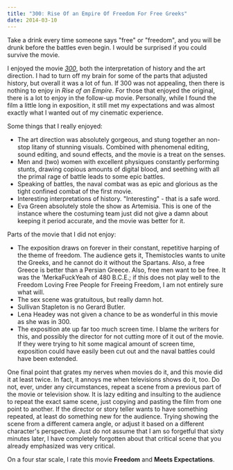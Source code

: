 ```yaml
---
title: "300: Rise Of an Empire Of Freedom For Free Greeks"
date: 2014-03-10
---
```


Take a drink every time someone says "free" or "freedom", and you will be drunk before the battles even begin.
I would be surprised if you could survive the movie.

I enjoyed the movie _[300](http://www.imdb.com/title/tt0416449/)_, both the interpretation of history and the art direction. I had to turn
off my brain for some of the parts that adjusted history, but overall it was a lot of fun. If 300 was not appealing, then there is nothing
to enjoy in _Rise of an Empire_. For those that enjoyed the original, there is a lot to enjoy in the follow-up movie. Personally, while I
found the film a little long in exposition, it still met my expectations and was almost exactly what I wanted out of my cinematic experience.

Some things that I really enjoyed:

- The art direction was absolutely gorgeous, and stung together an non-stop litany of stunning visuals. Combined with phenomenal editing, sound editing, and sound effects, and the movie is a treat on the senses.
- Men and (two) women with excellent physiques constantly performing stunts, drawing copious amounts of digital blood, and seething with all the primal rage of battle leads to some epic battles.
- Speaking of battles, the naval combat was as epic and glorious as the tight confined combat of the first movie.
- Interesting interpretations of history. "Interesting" - that is a safe word.
- Eva Green absolutely stole the show as Artemisia. This is one of the instance where the costuming team just did not give a damn about keeping it period accurate, and the movie was better for it.

Parts of the movie that I did not enjoy:

- The exposition draws on forever in their constant, repetitive harping of the theme of freedom. The audience gets it, Themistocles wants to unite the Greeks, and he cannot do it without the Spartans. Also, a free Greece is better than a Persian Greece. Also, free men want to be free. It was the 'MerkaFuckYeah of 480 B.C.E.; if this does not play well to the Freedom Loving Free People for Freeing Freedom, I am not entirely sure what will.
- The sex scene was gratuitous, but really damn hot.
- Sullivan Stapleton is no Gerard Butler.
- Lena Headey was not given a chance to be as wonderful in this movie as she was in 300.
- The exposition ate up far too much screen time. I blame the writers for this, and possibly the director for not cutting more of it out of the movie. If they were trying to hit some magical amount of screen time, exposition could have easily been cut out and the naval battles could have been extended.

One final point that grates my nerves when movies do it, and this movie did it at least twice. In fact, it annoys me when televisions shows do it, too. Do not, ever, under any circumstances, repeat a scene from a previous part of the movie or television show. It is lazy editing and insulting to the audience to repeat the exact same scene, just copying and pasting the film from one point to another. If the director or story teller wants to have something repeated, at least do something new for the audience. Trying showing the scene from a different camera angle, or adjust it based on a different character's perspective. Just do not assume that I am so forgetful that sixty minutes later, I have completely forgotten about that critical scene that you already emphasized was very critical.

On a four star scale, I rate this movie **Freedom** and **Meets Expectations**.
